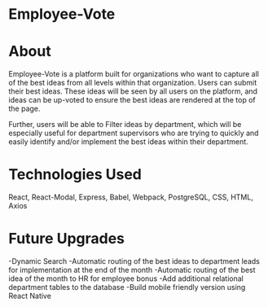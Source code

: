 # Employee-Vote

# About
Employee-Vote is a platform built for organizations who want to capture all of the best ideas from all levels within that organization. Users can submit their best ideas. These ideas will be seen by all users on the platform, and ideas can be up-voted to ensure the best ideas are rendered at the top of the page.

Further, users will be able to Filter ideas by department, which will be especially useful for department supervisors who are trying to quickly and easily identify and/or implement the best ideas within their department.

# Technologies Used
React, React-Modal, Express, Babel, Webpack, PostgreSQL, CSS, HTML, Axios

# Future Upgrades
-Dynamic Search
-Automatic routing of the best ideas to department leads for implementation at the end of the month
-Automatic routing of the best idea of the month to HR for employee bonus
-Add additional relational department tables to the database
-Build mobile friendly version using React Native